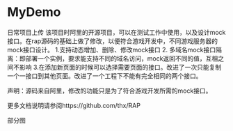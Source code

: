 # MyDemo
日常项目上传
该项目时阿里的开源项目，可以在测试工作中使用，以及设计mock接口。在rap源码的基础上做了修改，以便符合游戏开发中，不同游戏服务器的mock接口设计。
1.支持动态增加、删除、修改mock接口
2. 多域名mock接口隔离：即部署一个实例，要求能支持不同的域名访问，mock返回不同的值，互相之间不影响
3.在添加新页面的时候可以选择需要页面的接口。改进了一次只能复制一个一接口到其他页面。改进了一个工程下不能有完全相同的两个接口。

声明：源码来自阿里，修改的功能只是为了符合游戏开发所需的mock接口。


更多文档说明请参阅https://github.com/thx/RAP

部分图




